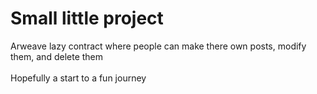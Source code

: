 # Small little project

Arweave lazy contract where people can make there own posts, modify them, and delete them
<br>
<br>
Hopefully a start to a fun journey
